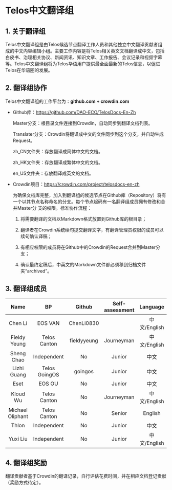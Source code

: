 # Telos中文翻译组

## 1. 关于翻译组
Telos中文翻译组是由Telos候选节点翻译工作人员和其他独立中文翻译贡献者组成的中文内容编辑小组。主要工作内容是将Telos相关英文文档翻译成中文，包括白皮书、治理相关协议、新闻资讯、知识文章、工作报告、会议记录和视频字幕等。Telos中文翻译组将为Telos华语用户提供最全面最新的Telos信息，以促进Telos在华语圈的发展。

## 2. 翻译组协作
Telos中文翻译组的工作平台为：**github.com + crowdin.com**

- Github库：https://github.com/DAO-ECO/TelosDocs-En-Zh

  Master分支：根目录文件连接到Crowdin，自动同步到翻译文档列表。

  Translater分支：Crowdin将翻译成中文的文件同步到这个分支，并自动生成Request。

  zh_CN文件夹：存放翻译成简体中文的文档。

  zh_HK文件夹：存放翻译成繁体中文的文档。

  en_US文件夹：存放翻译成英文的文档。

- Crowdin项目：https://crowdin.com/project/telosdocs-en-zh

  为确保文档库完整，加入到翻译组的候选节点在Github库（Repository）将有一个以其节点名称命名的分支。每个节点起码有一名翻译组成员拥有修改和合并Master分  支的权限。标准协作流程：

  1. 将需要翻译的文档以Markdown格式放置到Github库的根目录；

  2. 翻译者在Crowdin系统续句提交翻译文字，有翻译管理员权限的成员可以续句确认译稿；

  3. 有相应权限的成员将在Github中的Crowdin的Request合并到Master分支；

  4. 确认最终定稿后，中英文的Markdown文件都必须移到归档文件夹“archived”。

## 3. 翻译组成员

|       Name       |   BP   |  Github  |    Self-assessment    |   Language    |
| :--------------: | :----------: | :---------: | :--------: | :-------: |
|     Chen Li      |   EOS VAN    | ChenLi0830  |            | 中文/English |
|   Fieldy Yeung   | Telos Canton | fieldyyeung | Journeyman | 中文/English |
|    Sheng Chao    | Independent  |     No      |   Junior   |   中文    |
|   Lizhi Guang    | Telos GoingOS |   goingos   |   Junior   |   中文    |
|       Eset       |    EOS OU    |     No      |   Junior   |   中文    |
| Kloud Wu | Telos Canton |     No      |   Journeyman   |  中文/English  |
| Michael Oliphant | Telos Canton |     No      |   Senior   |  English  |
| Thlon | Independent |     No      |   Junior   |  中文  |
| Yuxi Liu | Independent |     No      |   Junior   |  中文/English |

## 4. 翻译组奖励

翻译贡献者基于Crowdin的翻译记录，自行评估花费时间，并在相应文档登记贡献（奖励方式待定）。
